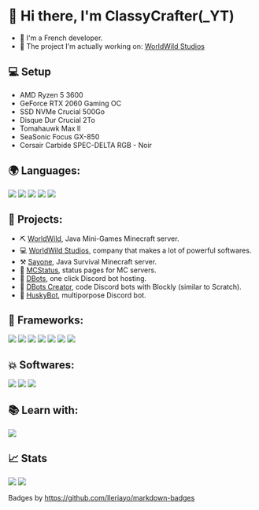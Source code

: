 # 👋 Hi there, I'm ClassyCrafter(\_YT)
- 💬 I'm a French developer.
- 📌 The project I'm actually working on: [WorldWild Studios](https://worldwild.studio)

## 💻 Setup
- AMD Ryzen 5 3600
- GeForce RTX 2060 Gaming OC
- SSD NVMe Crucial 500Go
- Disque Dur Crucial 2To
- Tomahauwk Max II
- SeaSonic Focus GX-850
- Corsair Carbide SPEC-DELTA RGB - Noir

## 🌍 Languages:
<p>
    <img src="https://img.shields.io/badge/HTML5-E34F26?style=for-the-badge&logo=html5&logoColor=white" />
    <img src="https://img.shields.io/badge/CSS3-1572B6?style=for-the-badge&logo=css3&logoColor=white" />
    <img src="https://img.shields.io/badge/JavaScript-323330?style=for-the-badge&logo=javascript&logoColor=F7DF1E" />
    <img src="https://img.shields.io/badge/Python-14354C?style=for-the-badge&logo=python&logoColor=white" />
    <img src="https://img.shields.io/badge/Java-ED8B00?style=for-the-badge&logo=java&logoColor=white" />
</p>

## 🎨 Projects:
- ⛏️ [WorldWild](https://www.worldwildmc.fr), Java Mini-Games Minecraft server.
- 💻 [WorldWild Studios](https://worldwild.studio), company that makes a lot of powerful softwares.
- ⚒️ [Sayone](https://sayone.worldwildmc.fr), Java Survival Minecraft server.
- 🧰 [MCStatus](https://mcstatus.worldwildmc.fr), status pages for MC servers.
- 🤖 [DBots](https://dbots.worldwildmc.fr), one click Discord bot hosting.
- 🔧 [DBots Creator](https://dbots.worldwildmc.fr), code Discord bots with Blockly (similar to Scratch).
- 🐺 [HuskyBot](https://huskybot-site.thedoghusky.repl.co), multiporpose Discord bot.

## 🚀 Frameworks:
<p>
    <img src="https://img.shields.io/badge/Node.js-43853D?style=for-the-badge&logo=node.js&logoColor=white" />
    <img src="https://img.shields.io/badge/npm-CB3837?style=for-the-badge&logo=npm&logoColor=white" />
    <img src="https://img.shields.io/badge/Bootstrap-563D7C?style=for-the-badge&logo=bootstrap&logoColor=white" />
    <img src="https://img.shields.io/badge/Spring-6DB33F?style=for-the-badge&logo=spring&logoColor=white" />
    <img src="https://img.shields.io/badge/Flask-000000?style=for-the-badge&logo=flask&logoColor=white" />
    <img src="https://img.shields.io/badge/Heroku-430098?style=for-the-badge&logo=heroku&logoColor=white" />
    <img src="https://img.shields.io/badge/Thymeleaf-%23005C0F.svg?style=for-the-badge&logo=Thymeleaf&logoColor=white" />
 </p>

## 💥 Softwares:
<p>
    <img src="https://img.shields.io/badge/Visual_Studio_Code-0078D4?style=for-the-badge&logo=visual%20studio%20code&logoColor=white" />
    <img src="https://img.shields.io/badge/Spring_Tools_Suite_4-6DB33F?style=for-the-badge&logo=spring&logoColor=white" />
    <img src="https://img.shields.io/badge/Replit-%230D101E.svg?style=for-the-badge&logo=replit&logoColor=white" />
</p>

## 📚 Learn with:
<p>
    <img src="https://img.shields.io/badge/Codecademy-FFF0E5?style=for-the-badge&logo=codecademy&logoColor=1F243A" />
</p>

## 📈 Stats
<img src="https://github-readme-stats.vercel.app/api?username=TheDogHusky&theme=blue-green" />
<img src="https://github-readme-stats.vercel.app/api/top-langs/?username=TheDogHusky&theme=blue-green" />


Badges by https://github.com/Ileriayo/markdown-badges

